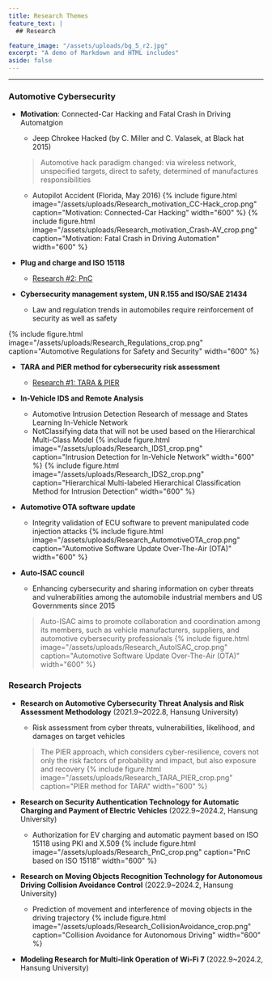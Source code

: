 ```yaml
---
title: Research Themes
feature_text: |
  ## Research

feature_image: "/assets/uploads/bg_5_r2.jpg"
excerpt: "A demo of Markdown and HTML includes"
aside: false
---
```


* * *


### Automotive Cybersecurity

* **Motivation**: Connected-Car Hacking and Fatal Crash in Driving Automatgion
  * Jeep Chrokee Hacked (by C. Miller and C. Valasek, at Black hat 2015)
  > Automotive hack paradigm changed: via wireless network, unspecified targets, direct to safety, determined of manufactures responsibilities
  * Autopilot Accident (Florida, May 2016)
{% include figure.html image="/assets/uploads/Research_motivation_CC-Hack_crop.png" caption="Motivation: Connected-Car Hacking" width="600" %}
{% include figure.html image="/assets/uploads/Research_motivation_Crash-AV_crop.png" caption="Motivation: Fatal Crash in Driving Automation" width="600" %}

* **Plug and charge and ISO 15118**
  * [Research #2: PnC](#research-projects)

* **Cybersecurity management system, UN R.155 and ISO/SAE 21434**
  * Law and regulation trends in automobiles require reinforcement of security as well as safety

{% include figure.html image="/assets/uploads/Research_Regulations_crop.png" caption="Automotive Regulations for Safety and Security" width="600" %}

* **TARA and PIER method for cybersecurity risk assessment**
  * [Research #1: TARA & PIER](#research-projects)

* **In-Vehicle IDS and Remote Analysis**
  * Automotive Intrusion Detection Research of message and States Learning In-Vehicle Network
  * NotClassifying data that will not be used based on the Hierarchical Multi-Class Model
{% include figure.html image="/assets/uploads/Research_IDS1_crop.png" caption="Intrusion Detection for In-Vehicle Network" width="600" %}
{% include figure.html image="/assets/uploads/Research_IDS2_crop.png" caption="Hierarchical Multi-labeled Hierarchical Classification Method for Intrusion Detection" width="600" %}

* **Automotive OTA software update**
  * Integrity validation of ECU software to prevent manipulated code injection attacks
{% include figure.html image="/assets/uploads/Research_AutomotiveOTA_crop.png" caption="Automotive Software Update Over-The-Air (OTA)" width="600" %}

* **Auto-ISAC council**
  * Enhancing cybersecurity and sharing information on cyber threats and vulnerabilities among the automobile industrial members and US Governments since 2015
  > Auto-ISAC aims to promote collaboration and coordination among its members, such as vehicle manufacturers, suppliers, and automotive cybersecurity professionals
{% include figure.html image="/assets/uploads/Research_AutoISAC_crop.png" caption="Automotive Software Update Over-The-Air (OTA)" width="600" %}

### Research Projects
* **Research on Automotive Cybersecurity Threat Analysis and Risk Assessment Methodology** (2021.9~2022.8, Hansung University)
  * Risk assessment from cyber threats, vulnerabilities, likelihood, and damages on target vehicles
  > The PIER approach, which considers cyber-resilience, covers not only the risk factors of probability and impact, but also exposure and recovery
{% include figure.html image="/assets/uploads/Research_TARA_PIER_crop.png" caption="PIER method for TARA" width="600" %}

* **Research on Security Authentication Technology for Automatic Charging and Payment of Electric Vehicles** (2022.9~2024.2, Hansung University)
  * Authorization for EV charging and automatic payment based on ISO 15118 using PKI and X.509
{% include figure.html image="/assets/uploads/Research_PnC_crop.png" caption="PnC based on ISO 15118" width="600" %}

* **Research on Moving Objects Recognition Technology for Autonomous Driving Collision Avoidance Control** (2022.9~2024.2, Hansung University)
  * Prediction of movement and interference of moving objects in the driving trajectory
{% include figure.html image="/assets/uploads/Research_CollisionAvoidance_crop.png" caption="Collision Avoidance for Autonomous Driving" width="600" %}

* **Modeling Research for Multi-link Operation of Wi-Fi 7** (2022.9~2024.2, Hansung University)

<!--
[A link](https://david.darn.es "A link")

Lorem ipsum dolor sit amet, consectetur adip* isicing elit, sed do eiusmod *tempor incididunt ut labore et dolore magna aliqua.

Duis aute irure dolor in [A link](https://david.darn.es "A link") reprehenderit in voluptate velit esse cillum **bold text** dolore eu fugiat nulla pariatur. Excepteur span element sint occaecat cupidatat non proident, sunt _italicised text_ in culpa qui officia deserunt mollit anim id `some code` est laborum.

* An item
* An item
* An item
* An item
* An item

1. Item one
2. Item two
3. Item three
4. Item four
5. Item five

> A simple blockquote

Some HTML...

``` html
<blockquote cite="http://www.imdb.com/title/tt0284978/quotes/qt1375101">
  <p>You planning a vacation, Mr. Sullivan?</p>
  <footer>
    <a href="http://www.imdb.com/title/tt0284978/quotes/qt1375101">Sunways Security Guard</a>
  </footer>
</blockquote>
```

...CSS...

``` css
blockquote {
  text-align: center;
  font-weight: bold;
}
blockquote footer {
  font-size: .8rem;
}
```

...and JavaScript

``` js
const blockquote = document.querySelector("blockquote")
const bolden = (keyString, string) =>
  string.replace(new RegExp(keyString, 'g'), '<strong>'+keyString+'</strong>')

blockquote.innerHTML = bolden("Mr. Sullivan", blockquote.innerHTML)
```

`Single line of code`

## HTML Includes

### Contact form

{% include site-form.html %}

``` html
{% raw %}{% include site-form.html %}{% endraw %}
```

### Demo map embed

{% include map.html id="1UT-2Z-Vg_MG_TrS5X2p8SthsJhc" title="Coffee shop map" %}

``` html
{% raw %}{% include map.html id="XXXXXX" title="Coffee shop map" %}{% endraw %}
```

### Button include

{% include button.html text="A button" link="https://david.darn.es" %}

{% include button.html text="A button with icon" link="https://twitter.com/daviddarnes" icon="twitter" %}

``` html
{% raw %}{% include button.html text="A button" link="https://david.darn.es" %}
{% include button.html text="A button with icon" link="https://twitter.com/daviddarnes" icon="twitter" %}{% endraw %}
```

### Icon include

{% include icon.html id="twitter" title="twitter" %} [{% include icon.html id="linkedin" title="twitter" %}](https://www.linkedin.com/in/daviddarnes)

``` html
{% raw %}{% include icon.html id="twitter" title="twitter" %}
[{% include icon.html id="linkedin" title="twitter" %}](https://www.linkedin.com/in/daviddarnes){% endraw %}
```

### Video include

{% include video.html id="zrkcGL5H3MU" title="Siteleaf tutorial video" %}

``` html
{% raw %}{% include video.html id="zrkcGL5H3MU" title="Siteleaf tutorial video" %}{% endraw %}
```


### Image includes

{% include figure.html image="https://picsum.photos/600/800?image=894" caption="Image with caption" width="300" height="800" %}

{% include figure.html image="https://picsum.photos/600/800?image=894" caption="Right aligned image" position="right" width="300" height="800" %}

{% include figure.html image="https://picsum.photos/600/800?image=894" caption="Left aligned image" position="left" width="300" height="800" %}

{% include figure.html image="https://picsum.photos/1600/800?image=894" alt="Image with just alt text" %}

``` html
{% raw %}{% include figure.html image="https://picsum.photos/600/800?image=894" caption="Image with caption" width="300" height="800" %}

{% include figure.html image="https://picsum.photos/600/800?image=894" caption="Right aligned image" position="right" width="300" height="800" %}

{% include figure.html image="https://picsum.photos/600/800?image=894" caption="Left aligned image" position="left" width="300" height="800" %}

{% include figure.html image="https://picsum.photos/1600/800?image=894" alt="Image with just alt text" %}{% endraw %}
```
-->
